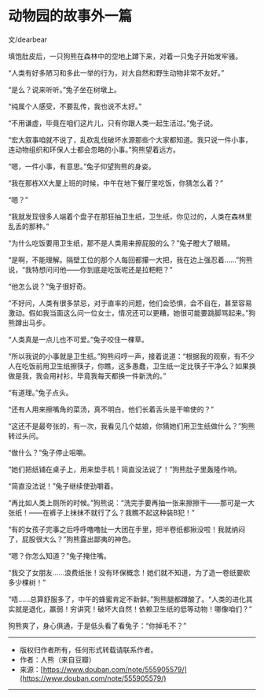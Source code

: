 
# 动物园的故事外一篇


文/dearbear


填饱肚皮后，一只狗熊在森林中的空地上蹲下来，对着一只兔子开始发牢骚。 

“人类有好多陋习和多此一举的行为，对大自然和野生动物非常不友好。” 

“是么？说来听听。”兔子坐在树墩上。 

“纯属个人感受，不要乱传，我也说不太好。” 

“不用谦虚，毕竟在咱们这片儿，只有你跟人类一起生活过。”兔子说。 

“宏大叙事咱就不说了，乱砍乱伐破坏水源那些个大家都知道。我只说一件小事，连动物组织和环保人士都会忽略的小事。”狗熊望着远方。 

“嗯，一件小事，有意思。”兔子仰望狗熊的身姿。 

“我在那栋XX大厦上班的时候，中午在地下餐厅里吃饭，你猜怎么着？” 

“嗯？” 

“我就发现很多人端着个盘子在那狂抽卫生纸，卫生纸，你见过的，人类在森林里乱丢的那种。” 

“为什么吃饭要用卫生纸，那不是人类用来擦屁股的么？”兔子瞪大了眼睛。 

“是啊，不能理解。隔壁工位的那个人每回都攥一大把，我在边上强忍着……”狗熊说，“我特想问问他——你到底是吃饭呢还是拉粑粑？” 

“他怎么说？”兔子很好奇。 

“不好问，人类有很多禁忌，对于直率的问题，他们会恐惧，会不自在，甚至容易激动。假如我当面这么问一位女士，情况还可以更糟，她很可能要跳脚骂起来。”狗熊蹲出马步。 

“人类真是一点儿也不可爱。”兔子咬住一棵草。 

“所以我说的小事就是卫生纸。”狗熊闷哼一声，接着说道：“根据我的观察，有不少人在吃饭前用卫生纸擦筷子，你瞧，这多愚蠢，卫生纸一定比筷子干净么？如果换做是我，我会用衬衫，毕竟我每天都换一件新洗的。” 

“有道理。”兔子点头。 

“还有人用来擦嘴角的菜汤，真不明白，他们长着舌头是干嘛使的？” 

“这还不是最夸张的，有一次，我看见几个姑娘，你猜她们用卫生纸做什么？”狗熊转过头问。 

“做什么？”兔子停止咀嚼。 

“她们把纸铺在桌子上，用来垫手机！简直没法说了！”狗熊肚子里轰隆作响。 

“简直没法说！”兔子继续使劲嚼着。 

“再比如人类上厕所的时候。”狗熊说：“洗完手要再抽一张来擦擦干——那可是一大张纸！——在裤子上抹抹不就行了么？我瞧不起这种装B犯！” 

“有的女孩子完事之后呼呼噜噜扯一大团在手里，把半卷纸都揪没啦！我就纳闷了，屁股很大么？”狗熊露出鄙夷的神色。 

“嗯？你怎么知道？”兔子掩住嘴。 

“我交了女朋友……浪费纸张！没有环保概念！她们就不知道，为了造一卷纸要砍多少棵树！” 

“唔……总算舒服多了，中午的蜂蜜肯定不新鲜。”狗熊腿都蹲酸了。“人类的进化其实就是退化，羸弱！穷讲究！破坏大自然！依赖卫生纸的低等动物！哪像咱们？” 

狗熊爽了，身心俱通，于是低头看了看兔子：“你掉毛不？”


----
- 版权归作者所有，任何形式转载请联系作者。
- 作者：人熊（来自豆瓣）
- 来源：[https://www.douban.com/note/555905579/](https://www.douban.com/note/555905579/)
----